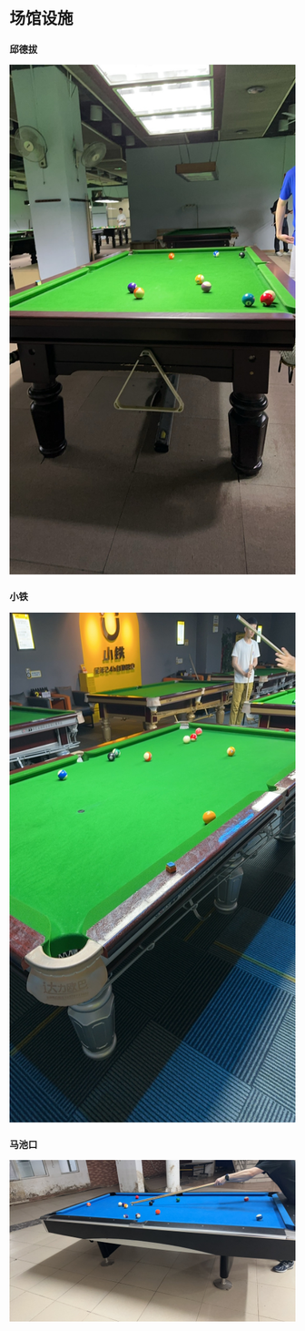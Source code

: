 # 场馆设施

### 邱德拔

![](./img/qiudeba.jpg)

### 小铁

![](./img/xiaotie.jpg)

### 马池口

![](./img/machikou.jpg)